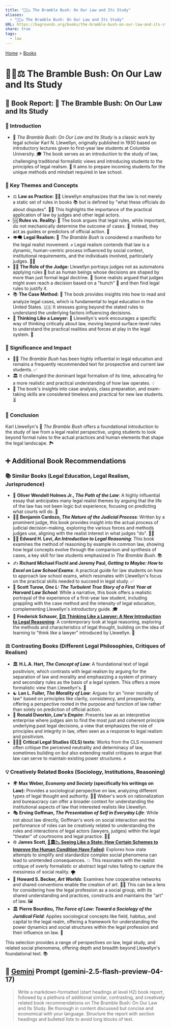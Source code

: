 ```yaml
---
title: "📜🌿⚖️ The Bramble Bush: On Our Law and Its Study"
aliases:
  - "📜🌿⚖️ The Bramble Bush: On Our Law and Its Study"
URL: https://bagrounds.org/books/the-bramble-bush-on-our-law-and-its-study
share: true
tags:
  - law
---
```

[Home](../index.md) > [Books](./index.md)  
# 📜🌿⚖️ The Bramble Bush: On Our Law and Its Study  
## 📖 Book Report: 🌳 The Bramble Bush: On Our Law and Its Study  
  
### 📜 Introduction  
  
* 🌳 *The Bramble Bush: On Our Law and Its Study* is a classic work by legal scholar Karl N. Llewellyn, originally published in 1930 based on introductory lectures given to first-year law students at Columbia University. 🎓 The book serves as an introduction to the study of law, challenging traditional formalistic views and introducing students to the principles of legal realism. 🤔 It aims to prepare incoming students for the unique methods and mindset required in law school.  
  
### 🔑 Key Themes and Concepts  
  
* ⚖️ **Law as Practice:** 👨‍⚖️ Llewellyn emphasizes that the law is not merely a static set of rules in books 📚 but is defined by "what these officials do about disputes". 👨‍⚖️ This highlights the importance of the practical application of law by judges and other legal actors.  
* 🆚 **Rules vs. Reality:** 📜 The book argues that legal rules, while important, do not mechanically determine the outcome of cases. 🤖 Instead, they act as guides or predictors of official action. 🔮  
* 👁️‍🗨️ **Legal Realism:** 🌳 *The Bramble Bush* is considered a manifesto for the legal realist movement. ✊ Legal realism contends that law is a dynamic, human-centric process influenced by social context, institutional requirements, and the individuals involved, particularly judges. 👨‍⚖️  
* 👨‍⚖️ **The Role of the Judge:** Llewellyn portrays judges not as automatons applying rules 🤖 but as human beings whose decisions are shaped by more than just formal legal doctrine. 🧠 Some realists argued that judges might even reach a decision based on a "hunch" 🤔 and then find legal rules to justify it.  
* 📚 **The Case Method:** 📖 The book provides insights into how to read and analyze legal cases, which is fundamental to legal education in the United States. 🇺🇸 It stresses going beyond the stated rules to understand the underlying factors influencing decisions.  
* 🧠 **Thinking Like a Lawyer:** 🤔 Llewellyn's work encourages a specific way of thinking critically about law, moving beyond surface-level rules to understand the practical realities and forces at play in the legal system. 🧐  
  
### 🌟 Significance and Impact  
  
* 👨‍🎓 *The Bramble Bush* has been highly influential in legal education and remains a frequently recommended text for prospective and current law students. ✅  
* 🏛️ It challenged the dominant legal formalism of its time, advocating for a more realistic and practical understanding of how law operates. 💡  
* 📝 The book's insights into case analysis, class preparation, and exam-taking skills are considered timeless and practical for new law students. ⏳  
  
### 🎯 Conclusion  
  
Karl Llewellyn's 🌳 *The Bramble Bush* offers a foundational introduction to the study of law from a legal realist perspective, urging students to look beyond formal rules to the actual practices and human elements that shape the legal landscape. 🏞️  
  
## ➕ Additional Book Recommendations  
  
### 📚 Similar Books (Legal Education, Legal Realism, Jurisprudence)  
  
* 📜 **Oliver Wendell Holmes Jr., *The Path of the Law***: A highly influential essay that anticipates many legal realist themes by arguing that the life of the law has not been logic but experience, focusing on predicting what courts will do. 🔮  
* 👨‍⚖️ **Benjamin Cardozo, *The Nature of the Judicial Process***: Written by a prominent judge, this book provides insight into the actual process of judicial decision-making, exploring the various forces and methods judges use, aligning with the realist interest in what judges "do". 👨‍⚖️  
* 👨‍🏫 **Edward H. Levi, *An Introduction to Legal Reasoning***: This book examines the method of reasoning by example in common law, showing how legal concepts evolve through the comparison and synthesis of cases, a key skill for law students emphasized in *The Bramble Bush*. 📚  
* ✍️ **Richard Michael Fischl and Jeremy Paul, *Getting to Maybe: How to Excel on Law School Exams***: A practical guide for law students on how to approach law school exams, which resonates with Llewellyn's focus on the practical skills needed to succeed in legal study. ✅  
* 📖 **Scott Turow, *One L: The Turbulent True Story of a First Year at Harvard Law School***: While a narrative, this book offers a realistic portrayal of the experience of a first-year law student, including grappling with the case method and the intensity of legal education, complementing Llewellyn's introductory guide. 🎓  
* 🤔 **Frederick Schauer, [🤔⚖️ Thinking Like a Lawyer: A New Introduction to Legal Reasoning](./thinking-like-a-lawyer-a-new-introduction-to-legal-reasoning.md)**: A contemporary look at legal reasoning, exploring the methods and characteristics of legal thought, building on the idea of learning to "think like a lawyer" introduced by Llewellyn. 🧠  
  
### ⚖️ Contrasting Books (Different Legal Philosophies, Critiques of Realism)  
  
* 🏛️ **H.L.A. Hart, *The Concept of Law***: A foundational text of legal positivism, which contrasts with legal realism by arguing for the separation of law and morality and emphasizing a system of primary and secondary rules as the basis of a legal system. This offers a more formalistic view than Llewellyn's. 📜  
* ☯️ **Lon L. Fuller, *The Morality of Law***: Argues for an "inner morality of law" based on principles like clarity, consistency, and prospectivity, offering a perspective rooted in the purpose and function of law rather than solely on prediction of official action.  
* 🧭 **Ronald Dworkin, *Law's Empire***: Presents law as an interpretive enterprise where judges aim to find the most just and coherent principle underlying past legal decisions, a view that emphasizes the role of principles and integrity in law, often seen as a response to legal realism and positivism.  
* 🧑‍🤝‍🧑 **Critical Legal Studies (CLS) texts:** Works from the CLS movement often critique the perceived neutrality and determinacy of law, sometimes building on but also extending realist critiques to argue that law can serve to maintain existing power structures. ✊  
  
### 💡 Creatively Related Books (Sociology, Institutions, Reasoning)  
  
* 🌍 **Max Weber, *Economy and Society* (specifically his writings on Law):** Provides a sociological perspective on law, analyzing different types of legal thought and authority. 🧑‍🏫 Weber's work on rationalization and bureaucracy can offer a broader context for understanding the institutional aspects of law that interested realists like Llewellyn.  
* 🎭 **Erving Goffman, *The Presentation of Self in Everyday Life***: While not about law directly, Goffman's work on social interaction and the performance of roles can be creatively related to understanding the roles and interactions of legal actors (lawyers, judges) within the legal "theater" of courtrooms and legal practice. 👨‍⚖️  
* ⚙️ **James Scott, [📖🏛️📉 Seeing Like a State: How Certain Schemes to Improve the Human Condition Have Failed](./seeing-like-a-state-how-certain-schemes-to-improve-the-human-condition-have-failed.md)**: Explores how state attempts to simplify and standardize complex social phenomena can lead to unintended consequences. 💥 This resonates with the realist critique of overly formalistic or abstract legal rules failing to capture the messiness of social reality. 🌪️  
* 🎨 **Howard S. Becker, *Art Worlds***: Examines how cooperative networks and shared conventions enable the creation of art. 🧑‍🎨 This can be a lens for considering how the legal profession as a social group, with its shared understanding and practices, constructs and maintains the "art" of law. 🖼️  
* 🏛️ **Pierre Bourdieu, *The Force of Law: Toward a Sociology of the Juridical Field***: Applies sociological concepts like field, habitus, and capital to the legal realm, offering a framework for understanding the power dynamics and social structures within the legal profession and their influence on law. 💪  
  
This selection provides a range of perspectives on law, legal study, and related social phenomena, offering depth and breadth beyond Llewellyn's foundational text. 📚  
  
## 💬 [Gemini](../software/gemini.md) Prompt (gemini-2.5-flash-preview-04-17)  
> Write a markdown-formatted (start headings at level H2) book report, followed by a plethora of additional similar, contrasting, and creatively related book recommendations on The Bramble Bush: On Our Law and Its Study. Be thorough in content discussed but concise and economical with your language. Structure the report with section headings and bulleted lists to avoid long blocks of text.